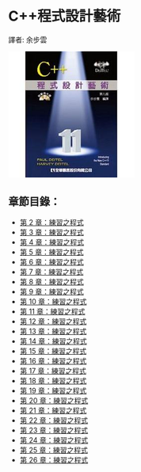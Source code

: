 C++程式設計藝術
====================

譯者: 余步雲

![C++程式設計藝術](../image/README/C++程式設計藝術.jpg)

章節目錄：
--------------------------

* [第 2 章：練習之程式](02-Chapter)
* [第 3 章：練習之程式](03-Chapter)
* [第 4 章：練習之程式](04-Chapter)
* [第 5 章：練習之程式](05-Chapter)
* [第 6 章：練習之程式](06-Chapter)
* [第 7 章：練習之程式](07-Chapter)
* [第 8 章：練習之程式](08-Chapter)
* [第 9 章：練習之程式](09-Chapter)
* [第 10 章：練習之程式](10-Chapter)
* [第 11 章：練習之程式](11-Chapter)
* [第 12 章：練習之程式](12-Chapter)
* [第 13 章：練習之程式](13-Chapter)
* [第 14 章：練習之程式](14-Chapter)
* [第 15 章：練習之程式](15-Chapter)
* [第 16 章：練習之程式](16-Chapter)
* [第 17 章：練習之程式](17-Chapter)
* [第 18 章：練習之程式](18-Chapter)
* [第 19 章：練習之程式](19-Chapter)
* [第 20 章：練習之程式](20-Chapter)
* [第 21 章：練習之程式](21-Chapter)
* [第 22 章：練習之程式](22-Chapter)
* [第 23 章：練習之程式](23-Chapter)
* [第 24 章：練習之程式](24-Chapter)
* [第 25 章：練習之程式](25-Chapter)
* [第 26 章：練習之程式](26-Chapter)
